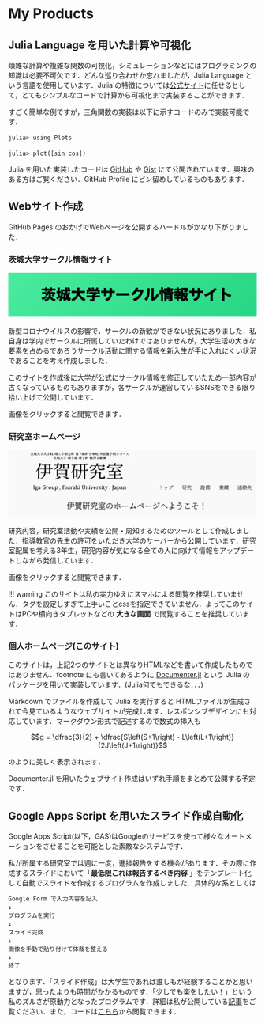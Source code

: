 # My Products

## Julia Language を用いた計算や可視化

煩雑な計算や複雑な関数の可視化，シミュレーションなどにはプログラミングの知識は必要不可欠です．どんな巡り合わせか忘れましたが，Julia Language という言語を使用しています．Julia の特徴については[公式サイト](https://julialang.org/)に任せるとして，とてもシンプルなコードで計算から可視化まで実装することができます．

すごく簡単な例ですが，三角関数の実装は以下に示すコードのみで実装可能です．

```jldoctest
julia> using Plots

julia> plot([sin cos])
```

Julia を用いた実装したコードは [GitHub](https://github.com/MizutoKadowaki0312) や [Gist](https://gist.github.com/MizutoKadowaki0312) にて公開されています．興味のある方はご覧ください．GitHub Profile にピン留めしているものもあります．


## Webサイト作成

GitHub Pages のおかげでWebページを公開するハードルがかなり下がりました．

### 茨城大学サークル情報サイト

[![サイトtop](images/web01.png)](https://mizutokadowaki0312.github.io/webpage_for_new_comers/)

新型コロナウイルスの影響で，サークルの新歓ができない状況にありました．私自身は学内でサークルに所属していたわけではありませんが，大学生活の大きな要素を占めるであろうサークル活動に関する情報を新入生が手に入れにくい状況であることを考え作成しました．


このサイトを作成後に大学が公式にサークル情報を修正していたため一部内容が古くなっているものもありますが，各サークルが運営しているSNSをできる限り拾い上げて公開しています．

画像をクリックすると閲覧できます．


### 研究室ホームページ

[![サイトtop](images/web02.png)](http://kondo-insulator.sci.ibaraki.ac.jp/)

研究内容，研究室活動や実績を公開・周知するためのツールとして作成しました．指導教官の先生の許可をいただき大学のサーバーから公開しています．研究室配属を考える3年生，研究内容が気になる全ての人に向けて情報をアップデートしながら発信しています．


画像をクリックすると閲覧できます．

!!! warning
    このサイトは私の実力ゆえにスマホによる閲覧を推奨していません．タグを設定しすぎて上手いことcssを指定できていません．よってこのサイトはPCや横向きタブレットなどの **大きな画面** で閲覧することを推奨しています．




### 個人ホームページ(このサイト)
このサイトは，上記2つのサイトとは異なりHTMLなどを書いて作成したものではありません．footnote にも書いてあるように [Documenter.jl](https://juliadocs.github.io/Documenter.jl/stable/) という Julia のパッケージを用いて実装しています．(Julia何でもできるな．．．)

Markdown でファイルを作成して Julia を実行すると HTMLファイルが生成されて今見ているようなウェブサイトが完成します．レスポンシブデザインにも対応しています．マークダウン形式で記述するので数式の挿入も

```math
g = \dfrac{3}{2} + \dfrac{S\left(S+1\right) - L\left(L+1\right)}{2J\left(J+1\right)}
```

のように美しく表示されます．

Documenter.jl を用いたウェブサイト作成はいずれ手順をまとめて公開する予定です．


## Google Apps Script を用いたスライド作成自動化
Google Apps Script(以下，GAS)はGoogleのサービスを使って様々なオートメーションをさせることを可能とした素敵なシステムです．

私が所属する研究室では週に一度，進捗報告をする機会があります．その際に作成するスライドにおいて「**最低限これは報告するべき内容** 」をテンプレート化して自動でスライドを作成するプログラムを作成しました．具体的な系としては

```txt
Google Form で入力内容を記入
↓
プログラムを実行
↓
スライド完成
↓
画像を手動で貼り付けて体裁を整える
↓
終了
```

となります．「スライド作成」は大学生であれば誰しもが経験することかと思いますが，思ったよりも時間がかかるものです．「少しでも楽をしたい！」という私のズルさが原動力となったプログラムです．詳細は私が公開している[記事](https://t.co/dLUG6kTZXl)をご覧ください．また，コードは[こちら](https://github.com/MizutoKadowaki0312/Google-Apps-Script_Slidegenerator)から閲覧できます．